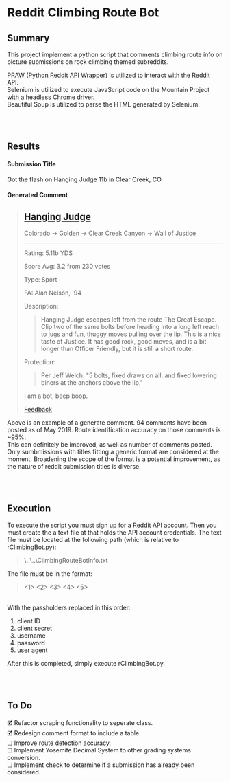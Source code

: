 # Reddit Climbing Route Bot

## Summary 
This project implement a python script that comments climbing route info on picture submissions on rock climbing themed subreddits.

PRAW (Python Reddit API Wrapper) is utilized to interact with the Reddit API.
</br>Selenium is utilized to execute JavaScript code on the Mountain Project with a headless Chrome driver.
</br>Beautiful Soup is utilized to parse the HTML generated by Selenium.




</br></br>
## Results

#### Submission Title
Got the flash on Hanging Judge 11b in Clear Creek, CO

#### Generated Comment
>## [Hanging Judge](https://www.mountainproject.com/route/105752059/hanging-judge?search=1&type=route&method=resultsPage&query=Hanging%20Judge "Mountain Project")
>
>Colorado -> Golden -> Clear Creek Canyon -> Wall of Justice
>
>***
>
>Rating: 5.11b YDS
>
>Score Avg: 3.2 from 230 votes
>
>Type: Sport
>
>FA: Alan Nelson, '94
>
>Description:
>
>>Hanging Judge escapes left from the route The Great Escape. Clip two of the same bolts before heading into a long left reach to jugs and fun, thuggy moves pulling over the lip. This is a nice taste of Justice. It has good rock, good moves, and is a bit longer than Officer Friendly, but it is still a short route.
>
>Protection:
>
>>Per Jeff Welch: "5 bolts, fixed draws on all, and fixed lowering biners at the anchors above the lip."
>
>I am a bot, beep boop.
>
>[Feedback](https://np.reddit.com/message/compose?to=ClimbingRouteBot "PM's and comments are monitored! Feedback is welcome.")

Above is an example of a generate comment. 94 comments have been posted as of May 2019. Route identification accuracy on those comments is ~95%.
</br>This can definitely be improved, as well as number of comments posted.
Only sumbmissions with titles fitting a generic format are considered at the moment.
Broadening the scope of the format is a potential improvement, as the nature of reddit submission titles is diverse.




</br></br>
## Execution
To execute the script you must sign up for a Reddit API account.
Then you must create the a text file at that holds the API account credentials.
The text file must be located at the following path (which is relative to rClimbingBot.py):
> \\..\\..\\ClimbingRouteBotInfo.txt

The file must be in the format:
> <1> <2> <3> <4> <5>


</br> With the passholders replaced in this order:
1. client ID
2. client secret
3. username
4. password
5. user agent

After this is completed, simply execute rClimbingBot.py.





</br></br>
## To Do
🗹 Refactor scraping functionality to seperate class.
</br>🗹 Redesign comment format to include a table.
</br>☐ Improve route detection accuracy.
</br>☐ Implement Yosemite Decimal System to other grading systems conversion.
</br>☐ Implement check to determine if a submission has already been considered.
